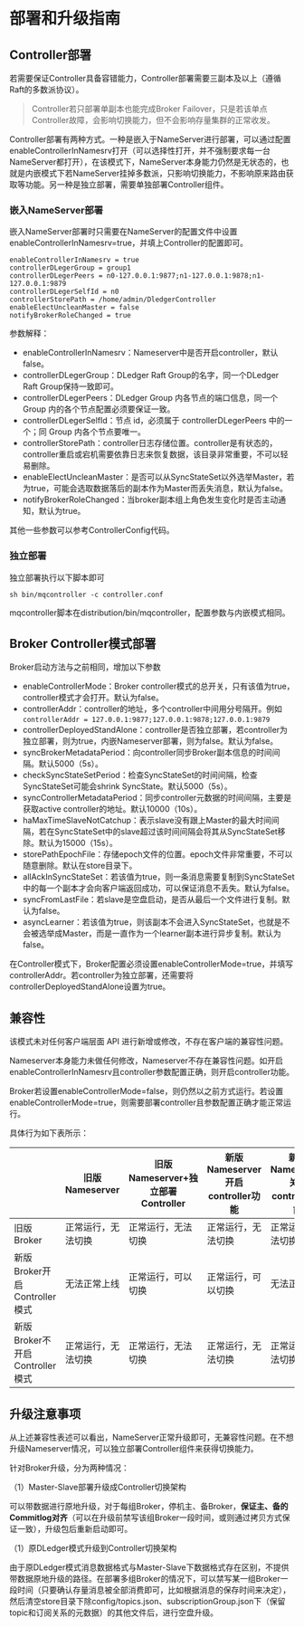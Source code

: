 # 部署和升级指南

## Controller部署

若需要保证Controller具备容错能力，Controller部署需要三副本及以上（遵循Raft的多数派协议）。

> Controller若只部署单副本也能完成Broker Failover，只是若该单点Controller故障，会影响切换能力，但不会影响存量集群的正常收发。

Controller部署有两种方式。一种是嵌入于NameServer进行部署，可以通过配置enableControllerInNamesrv打开（可以选择性打开，并不强制要求每一台NameServer都打开），在该模式下，NameServer本身能力仍然是无状态的，也就是内嵌模式下若NameServer挂掉多数派，只影响切换能力，不影响原来路由获取等功能。另一种是独立部署，需要单独部署Controller组件。

### 嵌入NameServer部署

嵌入NameServer部署时只需要在NameServer的配置文件中设置enableControllerInNamesrv=true，并填上Controller的配置即可。

```
enableControllerInNamesrv = true
controllerDLegerGroup = group1
controllerDLegerPeers = n0-127.0.0.1:9877;n1-127.0.0.1:9878;n1-127.0.0.1:9879
controllerDLegerSelfId = n0
controllerStorePath = /home/admin/DledgerController
enableElectUncleanMaster = false
notifyBrokerRoleChanged = true
```

参数解释：

- enableControllerInNamesrv：Nameserver中是否开启controller，默认false。
- controllerDLegerGroup：DLedger Raft Group的名字，同一个DLedger Raft Group保持一致即可。
- controllerDLegerPeers：DLedger Group 内各节点的端口信息，同一个 Group 内的各个节点配置必须要保证一致。
- controllerDLegerSelfId：节点 id，必须属于 controllerDLegerPeers 中的一个；同 Group 内各个节点要唯一。
- controllerStorePath：controller日志存储位置。controller是有状态的，controller重启或宕机需要依靠日志来恢复数据，该目录非常重要，不可以轻易删除。
- enableElectUncleanMaster：是否可以从SyncStateSet以外选举Master，若为true，可能会选取数据落后的副本作为Master而丢失消息，默认为false。
- notifyBrokerRoleChanged：当broker副本组上角色发生变化时是否主动通知，默认为true。

其他一些参数可以参考ControllerConfig代码。

### 独立部署

独立部署执行以下脚本即可

```shell
sh bin/mqcontroller -c controller.conf
```
mqcontroller脚本在distribution/bin/mqcontroller，配置参数与内嵌模式相同。

## Broker Controller模式部署

Broker启动方法与之前相同，增加以下参数

- enableControllerMode：Broker controller模式的总开关，只有该值为true，controller模式才会打开。默认为false。
- controllerAddr：controller的地址，多个controller中间用分号隔开。例如`controllerAddr = 127.0.0.1:9877;127.0.0.1:9878;127.0.0.1:9879`
- controllerDeployedStandAlone：controller是否独立部署，若controller为独立部署，则为true，内嵌Nameserver部署，则为false。默认为false。
- syncBrokerMetadataPeriod：向controller同步Broker副本信息的时间间隔。默认5000（5s）。
- checkSyncStateSetPeriod：检查SyncStateSet的时间间隔，检查SyncStateSet可能会shrink SyncState。默认5000（5s）。
- syncControllerMetadataPeriod：同步controller元数据的时间间隔，主要是获取active controller的地址。默认10000（10s）。
- haMaxTimeSlaveNotCatchup：表示slave没有跟上Master的最大时间间隔，若在SyncStateSet中的slave超过该时间间隔会将其从SyncStateSet移除。默认为15000（15s）。
- storePathEpochFile：存储epoch文件的位置。epoch文件非常重要，不可以随意删除。默认在store目录下。
- allAckInSyncStateSet：若该值为true，则一条消息需要复制到SyncStateSet中的每一个副本才会向客户端返回成功，可以保证消息不丢失。默认为false。
- syncFromLastFile：若slave是空盘启动，是否从最后一个文件进行复制。默认为false。
- asyncLearner：若该值为true，则该副本不会进入SyncStateSet，也就是不会被选举成Master，而是一直作为一个learner副本进行异步复制。默认为false。

在Controller模式下，Broker配置必须设置enableControllerMode=true，并填写controllerAddr。若controller为独立部署，还需要将controllerDeployedStandAlone设置为true。

## 兼容性

该模式未对任何客户端层面 API 进行新增或修改，不存在客户端的兼容性问题。

Nameserver本身能力未做任何修改，Nameserver不存在兼容性问题。如开启enableControllerInNamesrv且controller参数配置正确，则开启controller功能。

Broker若设置enableControllerMode=false，则仍然以之前方式运行。若设置enableControllerMode=true，则需要部署controller且参数配置正确才能正常运行。

具体行为如下表所示：

|                         | 旧版Nameserver | 旧版Nameserver+独立部署Controller | 新版Nameserver开启controller功能 | 新版Nameserver关闭controller功能 |
|-------------------------|--------------|-----------------------------|----------------------------|----------------------------|
| 旧版Broker                | 正常运行，无法切换    | 正常运行，无法切换                   | 正常运行，无法切换                  | 正常运行，无法切换                  |
| 新版Broker开启Controller模式  | 无法正常上线       | 正常运行，可以切换                   | 正常运行，可以切换                  | 无法正常上线                        |
| 新版Broker不开启Controller模式 | 正常运行，无法切换    | 正常运行，无法切换                   |正常运行，无法切换 | 正常运行，无法切换                  |

## 升级注意事项

从上述兼容性表述可以看出，NameServer正常升级即可，无兼容性问题。在不想升级Nameserver情况，可以独立部署Controller组件来获得切换能力。

针对Broker升级，分为两种情况：

（1）Master-Slave部署升级成Controller切换架构

可以带数据进行原地升级，对于每组Broker，停机主、备Broker，**保证主、备的Commitlog对齐**（可以在升级前禁写该组Broker一段时间，或则通过拷贝方式保证一致），升级包后重新启动即可。

（1）原DLedger模式升级到Controller切换架构

由于原DLedger模式消息数据格式与Master-Slave下数据格式存在区别，不提供带数据原地升级的路径。在部署多组Broker的情况下，可以禁写某一组Broker一段时间（只要确认存量消息被全部消费即可，比如根据消息的保存时间来决定），然后清空store目录下除config/topics.json、subscriptionGroup.json下（保留topic和订阅关系的元数据）的其他文件后，进行空盘升级。